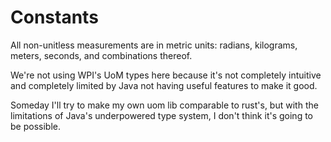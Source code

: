 # Constants

All non-unitless measurements are in metric units: radians, kilograms, meters, seconds, and combinations thereof.

We're not using WPI's UoM types here because it's not completely intuitive and
completely limited by Java not having useful features to make it good.

Someday I'll try to make my own uom lib comparable to rust's, but with the limitations of
Java's underpowered type system, I don't think it's going to be possible.
